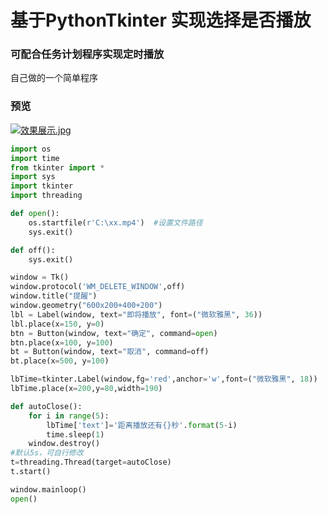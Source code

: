 # 基于PythonTkinter 实现选择是否播放
### 可配合任务计划程序实现定时播放
自己做的一个简单程序
### 预览
[![效果展示.jpg](https://s1.ax1x.com/2023/02/03/pSscO1J.jpg)](https://imgse.com/i/pSscO1J)

```python
import os
import time
from tkinter import *
import sys
import tkinter
import threading

def open():
    os.startfile(r'C:\xx.mp4')  #设置文件路径
    sys.exit()

def off():
    sys.exit()

window = Tk()
window.protocol('WM_DELETE_WINDOW',off) 
window.title("提醒")
window.geometry("600x200+400+200")
lbl = Label(window, text="即将播放", font=("微软雅黑", 36))
lbl.place(x=150, y=0)
btn = Button(window, text="确定", command=open)
btn.place(x=100, y=100)
bt = Button(window, text="取消", command=off)
bt.place(x=500, y=100)

lbTime=tkinter.Label(window,fg='red',anchor='w',font=("微软雅黑", 18))
lbTime.place(x=200,y=80,width=190)

def autoClose():
    for i in range(5):
        lbTime['text']='距离播放还有{}秒'.format(5-i)
        time.sleep(1)
    window.destroy()
#默认5s，可自行修改
t=threading.Thread(target=autoClose)
t.start()

window.mainloop()
open()

```

